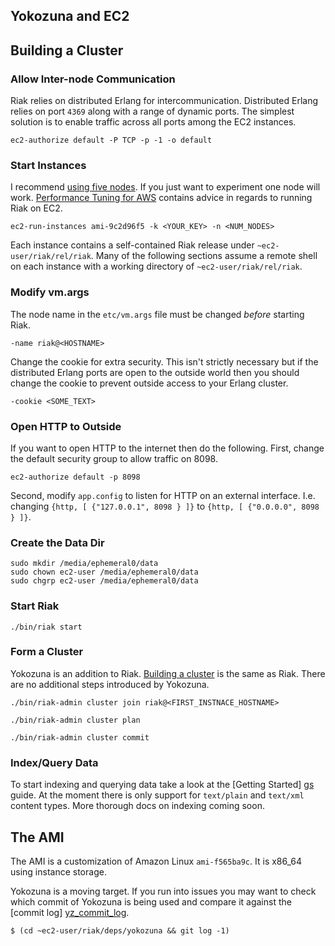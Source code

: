 Yokozuna and EC2
----------

## Building a Cluster

### Allow Inter-node Communication

Riak relies on distributed Erlang for intercommunication.  Distributed
Erlang relies on port `4369` along with a range of dynamic ports.  The
simplest solution is to enable traffic across all ports among the EC2
instances.

    ec2-authorize default -P TCP -p -1 -o default

### Start Instances

I recommend [using five nodes][five_nodes].  If you just want to
experiment one node will work.  [Performance Tuning for AWS][perf_aws]
contains advice in regards to running Riak on EC2.

    ec2-run-instances ami-9c2d96f5 -k <YOUR_KEY> -n <NUM_NODES>

Each instance contains a self-contained Riak release under
`~ec2-user/riak/rel/riak`.  Many of the following sections assume a
remote shell on each instance with a working directory of
`~ec2-user/riak/rel/riak`.

### Modify vm.args

The node name in the `etc/vm.args` file must be changed _before_
starting Riak.

    -name riak@<HOSTNAME>

Change the cookie for extra security.  This isn't strictly necessary
but if the distributed Erlang ports are open to the outside world then
you should change the cookie to prevent outside access to your Erlang
cluster.

    -cookie <SOME_TEXT>

### Open HTTP to Outside

If you want to open HTTP to the internet then do the following.
First, change the default security group to allow traffic on 8098.

    ec2-authorize default -p 8098

Second, modify `app.config` to listen for HTTP on an external
interface.  I.e. changing `{http, [ {"127.0.0.1", 8098 } ]}` to
`{http, [ {"0.0.0.0", 8098 } ]}`.

### Create the Data Dir

    sudo mkdir /media/ephemeral0/data
    sudo chown ec2-user /media/ephemeral0/data
    sudo chgrp ec2-user /media/ephemeral0/data

### Start Riak

    ./bin/riak start

### Form a Cluster

Yokozuna is an addition to Riak.  [Building a cluster][cluster_setup]
is the same as Riak.  There are no additional steps introduced by
Yokozuna.

    ./bin/riak-admin cluster join riak@<FIRST_INSTNACE_HOSTNAME>

    ./bin/riak-admin cluster plan

    ./bin/riak-admin cluster commit

### Index/Query Data

To start indexing and querying data take a look at the
[Getting Started] [gs] guide.  At the moment there is only support for
`text/plain` and `text/xml` content types.  More thorough docs on
indexing coming soon.

## The AMI

The AMI is a customization of Amazon Linux `ami-f565ba9c`.  It is x86_64
using instance storage.

Yokozuna is a moving target.  If you run into issues you may want to
check which commit of Yokozuna is being used and compare it against
the [commit log] [yz_commit_log].

    $ (cd ~ec2-user/riak/deps/yokozuna && git log -1)


[cluster_setup]: http://docs.basho.com/riak/latest/cookbooks/Basic-Cluster-Setup/

[five_nodes]: http://basho.com/blog/technical/2012/04/27/Why-Your-Riak-Cluster-Should-Have-At-Least-Five-Nodes/

[gs]: https://github.com/rzezeski/yokozuna#creating-an-index

[perf_aws]: http://docs.basho.com/riak/latest/cookbooks/Performance-Tuning-AWS/

[yz_commit_log]: https://github.com/rzezeski/yokozuna/commits/master
